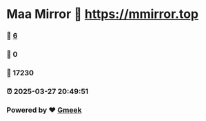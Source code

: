 # Maa Mirror :link: https://mmirror.top 
### :page_facing_up: [6](https://mmirror.top/tag.html) 
### :speech_balloon: 0 
### :hibiscus: 17230 
### :alarm_clock: 2025-03-27 20:49:51 
### Powered by :heart: [Gmeek](https://github.com/Meekdai/Gmeek)
